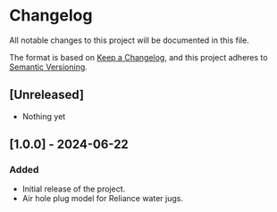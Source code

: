 # Changelog

All notable changes to this project will be documented in this file.

The format is based on [Keep a Changelog](https://keepachangelog.com/en/1.0.0/),
and this project adheres to [Semantic Versioning](https://semver.org/spec/v2.0.0.html).

## [Unreleased]
- Nothing yet

## [1.0.0] - 2024-06-22
### Added
- Initial release of the project.
- Air hole plug model for Reliance water jugs.
